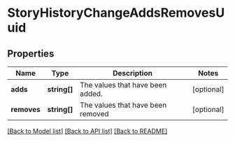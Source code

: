 # StoryHistoryChangeAddsRemovesUuid

## Properties
Name | Type | Description | Notes
------------ | ------------- | ------------- | -------------
**adds** | **string[]** | The values that have been added. | [optional] 
**removes** | **string[]** | The values that have been removed | [optional] 

[[Back to Model list]](../../README.md#documentation-for-models) [[Back to API list]](../../README.md#documentation-for-api-endpoints) [[Back to README]](../../README.md)


